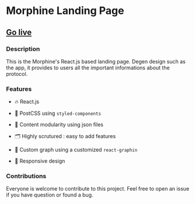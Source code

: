 # Morphine Landing Page

## <a href=""> Go live</a>

### Description

This is the Morphine's React.js based landing page. Degen design such as the app, it provides to users all the important informations about the protocol.

### Features

- 🔥 React.js

- 💅 PostCSS using `styled-components`

- 🎉 Content modularity using json files

- 🗂 Highly scrutured : easy to add features

- 💨 Custom graph using a customized `react-graphin`

- 📱 Responsive design

### Contributions

Everyone is welcome to contribute to this project. Feel free to open an issue if you have question or found a bug.
